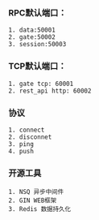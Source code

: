 
### RPC默认端口：

	1. data:50001
	2. gate:50002
	3. session:50003

### TCP默认端口：

	1. gate tcp: 60001
	2. rest_api http: 60002

### 协议

	1. connect
	2. disconnet
	3. ping
	4. push

### 开源工具

	1. NSQ 异步中间件
	2. GIN WEB框架
	3. Redis 数据持久化


